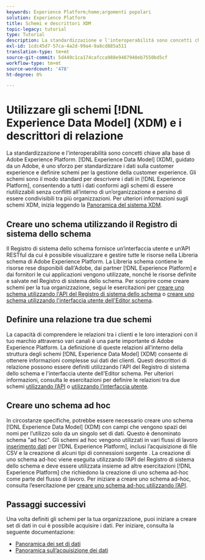 ```yaml
---
keywords: Experience Platform;home;argomenti popolari
solution: Experience Platform
title: Schemi e descrittori XDM
topic-legacy: tutorial
type: Tutorial
description: La standardizzazione e l'interoperabilità sono concetti chiave alla base di Adobe Experience Platform. Experience Data Model (XDM), basato su un Adobe, è uno sforzo per standardizzare i dati sulla customer experience e definire schemi per la gestione della customer experience. Gli schemi sono il modo standard per descrivere i dati in Experience Platform, consentendo a tutti i dati conformi agli schemi di essere riutilizzabili senza conflitti all’interno di un’organizzazione e persino di essere condivisibili tra più organizzazioni.
exl-id: 1cdc45d7-57ca-4a2d-99a4-9a8cd885a511
translation-type: tm+mt
source-git-commit: 5d449c1ca174cafcca988e9487940eb7550bd5cf
workflow-type: tm+mt
source-wordcount: '478'
ht-degree: 0%

---
```


# Utilizzare gli schemi [!DNL Experience Data Model] (XDM) e i descrittori di relazione

La standardizzazione e l&#39;interoperabilità sono concetti chiave alla base di Adobe Experience Platform. [!DNL Experience Data Model] (XDM), guidato da un Adobe, è uno sforzo per standardizzare i dati sulla customer experience e definire schemi per la gestione della customer experience. Gli schemi sono il modo standard per descrivere i dati in [!DNL Experience Platform], consentendo a tutti i dati conformi agli schemi di essere riutilizzabili senza conflitti all’interno di un’organizzazione e persino di essere condivisibili tra più organizzazioni. Per ulteriori informazioni sugli schemi XDM, inizia leggendo la [Panoramica del sistema XDM](../xdm/home.md).

## Creare uno schema utilizzando il Registro di sistema dello schema

Il Registro di sistema dello schema fornisce un’interfaccia utente e un’API RESTful da cui è possibile visualizzare e gestire tutte le risorse nella Libreria schema di Adobe Experience Platform. La Libreria schema contiene le risorse rese disponibili dall&#39;Adobe, dai partner [!DNL Experience Platform] e dai fornitori le cui applicazioni vengono utilizzate, nonché le risorse definite e salvate nel Registro di sistema dello schema. Per scoprire come creare schemi per la tua organizzazione, segui le esercitazioni per [creare uno schema utilizzando l&#39;API del Registro di sistema dello schema](../xdm/tutorials/create-schema-api.md) o [creare uno schema utilizzando l&#39;interfaccia utente dell&#39;Editor schema](../xdm/tutorials/create-schema-ui.md).

## Definire una relazione tra due schemi

La capacità di comprendere le relazioni tra i clienti e le loro interazioni con il tuo marchio attraverso vari canali è una parte importante di Adobe Experience Platform. La definizione di queste relazioni all’interno della struttura degli schemi [!DNL Experience Data Model] (XDM) consente di ottenere informazioni complesse sui dati dei clienti. Questi descrittori di relazione possono essere definiti utilizzando l&#39;API del Registro di sistema dello schema e l&#39;interfaccia utente dell&#39;Editor schema. Per ulteriori informazioni, consulta le esercitazioni per definire le relazioni tra due schemi [utilizzando l’API](../xdm/tutorials/relationship-api.md) o [utilizzando l’interfaccia utente](../xdm/tutorials/relationship-ui.md).

## Creare uno schema ad hoc

In circostanze specifiche, potrebbe essere necessario creare uno schema [!DNL Experience Data Model] (XDM) con campi che vengono spazi dei nomi per l’utilizzo solo da un singolo set di dati. Questo è denominato schema &quot;ad hoc&quot;. Gli schemi ad hoc vengono utilizzati in vari flussi di lavoro [inserimento dati](../ingestion/home.md) per [!DNL Experience Platform], inclusi l’acquisizione di file CSV e la creazione di alcuni tipi di connessioni sorgente [](../sources/home.md). La creazione di uno schema ad-hoc viene eseguita utilizzando l’API del Registro di sistema dello schema e deve essere utilizzata insieme ad altre esercitazioni [!DNL Experience Platform] che richiedono la creazione di uno schema ad-hoc come parte del flusso di lavoro. Per iniziare a creare uno schema ad-hoc, consulta l’esercitazione per [creare uno schema ad-hoc utilizzando l’API](../xdm/tutorials/ad-hoc.md).

## Passaggi successivi

Una volta definiti gli schemi per la tua organizzazione, puoi iniziare a creare set di dati in cui è possibile acquisire i dati. Per iniziare, consulta la seguente documentazione:

* [Panoramica dei set di dati](../catalog/datasets/overview.md)
* [Panoramica sull’acquisizione dei dati](../ingestion/home.md)
